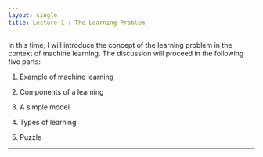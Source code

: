 ```yaml
---
layout: single
title: Lecture 1 : The Learning Problem 
---
```


In this time, I will introduce the concept of the learning problem in the context of machine learning. The discussion will proceed in the following five parts:

1. Example of machine learning   

2. Components of a learning   

3. A simple model   

4. Types of learning   

5. Puzzle 

---
